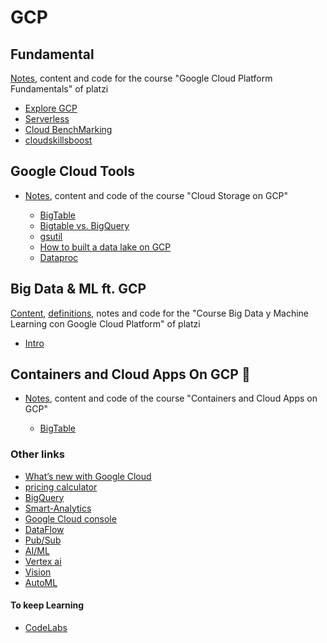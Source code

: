 # GCP

## Fundamental
[Notes](https://trapezoidal-kingfisher-75e.notion.site/Curso-de-Introducci-n-a-Google-Cloud-Platform-004d63b05d494154b81b17af673e194c), content and code for the course "Google Cloud Platform Fundamentals" of platzi

* [Explore GCP](https://cloud.withgoogle.com/infrastructure/explore)
* [Serverless](https://cloud.google.com/serverless)
* [Cloud BenchMarking](https://cloud.google.com/free/docs/aws-azure-gcp-service-comparison)
* [cloudskillsboost](https://www.cloudskillsboost.google/)

## Google Cloud Tools
* [Notes](https://github.com/DLesmes/GCP/blob/main/content/storage_on_gcp.md), content and code of the course "Cloud Storage on GCP"
 
  * [BigTable](https://cloud.google.com/blog/topics/developers-practitioners/how-big-cloud-bigtable)
  * [Bigtable vs. BigQuery](https://cloud.google.com/blog/topics/developers-practitioners/bigtable-vs-bigquery-whats-difference)
  * [gsutil](https://cloud.google.com/storage/docs/gsutil?hl=es-419)
  * [How to built a data lake on GCP](https://cloud.google.com/architecture/build-a-data-lake-on-gcp?hl=es-419)
  * [Dataproc](https://cloud.google.com/dataproc?hl=es_419)

## Big Data & ML ft. GCP
[Content](https://static.platzi.com/media/public/uploads/slides-curso-big-data-y-machine-learning-con-google-cloud-platform_af4f1a62-7f20-47e2-9c9d-620a3c0ca7b3.pdf), [definitions](https://github.com/DLesmes/GCP/blob/main/content/Definitions.md), notes and code for the "Course Big Data y Machine Learning con Google Cloud Platform" of platzi

* [Intro](https://francomanca.notion.site/Introducci-n-a-big-data-5b9188480f744b16bf2a8cce9da54d4c)

## Containers and Cloud Apps On GCP 🐋
* [Notes](https://github.com/DLesmes/GCP/blob/main/content/containers_and_cloud_apps_on_gcp.md#home), content and code of the course "Containers and Cloud Apps on GCP"
 
  * [BigTable](https://cloud.google.com/blog/topics/developers-practitioners/how-big-cloud-bigtable)

### Other links
* [What’s new with Google Cloud](https://cloud.google.com/blog/topics/inside-google-cloud/whats-new-google-cloud)
* [pricing calculator](https://cloud.google.com/products/calculator)
* [BigQuery](https://cloud.google.com/bigquery)
* [Smart-Analytics](https://cloud.google.com/solutions/smart-analytics)
* [Google Cloud console](https://cloud.google.com/cloud-console)
* [DataFlow](https://cloud.google.com/dataflow)
* [Pub/Sub](https://cloud.google.com/pubsub)
* [AI/ML](https://cloud.google.com/products/ai)
* [Vertex ai](https://cloud.google.com/vertex-ai)
* [Vision](https://cloud.google.com/vision)
* [AutoML](https://cloud.google.com/automl)

#### To keep Learning
* [CodeLabs](https://codelabs.developers.google.com/?text=vertex)
